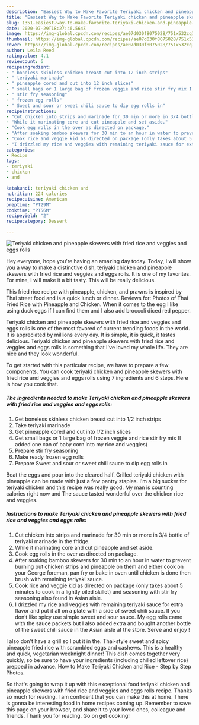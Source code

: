 ```yaml
---
description: "Easiest Way to Make Favorite Teriyaki chicken and pineapple skewers with fried rice and veggies and eggs rolls"
title: "Easiest Way to Make Favorite Teriyaki chicken and pineapple skewers with fried rice and veggies and eggs rolls"
slug: 1351-easiest-way-to-make-favorite-teriyaki-chicken-and-pineapple-skewers-with-fried-rice-and-veggies-and-eggs-rolls
date: 2020-07-29T18:27:46.564Z
image: https://img-global.cpcdn.com/recipes/ae07d030f8075028/751x532cq70/teriyaki-chicken-and-pineapple-skewers-with-fried-rice-and-veggies-and-eggs-rolls-recipe-main-photo.jpg
thumbnail: https://img-global.cpcdn.com/recipes/ae07d030f8075028/751x532cq70/teriyaki-chicken-and-pineapple-skewers-with-fried-rice-and-veggies-and-eggs-rolls-recipe-main-photo.jpg
cover: https://img-global.cpcdn.com/recipes/ae07d030f8075028/751x532cq70/teriyaki-chicken-and-pineapple-skewers-with-fried-rice-and-veggies-and-eggs-rolls-recipe-main-photo.jpg
author: Leila Reed
ratingvalue: 4.1
reviewcount: 6
recipeingredient:
- " boneless skinless chicken breast cut into 12 inch strips"
- " teriyaki marinade"
- " pineapple cored and cut into 12 inch slices"
- " small bags or 1 large bag of frozen veggie and rice stir fry mix I added one can of baby corn into my rice and veggies"
- " stir fry seasoning"
- " frozen egg rolls"
- " Sweet and sour or sweet chili sauce to dip egg rolls in"
recipeinstructions:
- "Cut chicken into strips and marinade for 30 min or more in 3/4 bottle of teriyaki marinade in the fridge."
- "While it marinating core and cut pineapple and set aside."
- "Cook egg rolls in the over as directed on package."
- "After soaking bamboo skewers for 30 min to an hour in water to prevent burning put chicken strips and pineapple on them and either cook on your George foreman, pan fry or bake in oven until chicken is done then brush with remaining teriyaki sauce."
- "Cook rice and veggie kid as directed on package (only takes about 5 minutes to cook in a lightly oiled skillet) and seasoning with stir fry seasoning also found in Asian aisle."
- "I drizzled my rice and veggies with remaining teriyaki sauce for extra flavor and put it all on a plate with a side of sweet chili sauce. If you don’t like spicy use simple sweet and sour sauce. My egg rolls came with the sauce packets but I also added extra and bought another bottle of the sweet chili sauce in the Asian aisle at the store. Serve and enjoy !"
categories:
- Recipe
tags:
- teriyaki
- chicken
- and

katakunci: teriyaki chicken and 
nutrition: 224 calories
recipecuisine: American
preptime: "PT29M"
cooktime: "PT56M"
recipeyield: "2"
recipecategory: Dessert

---
```



![Teriyaki chicken and pineapple skewers with fried rice and veggies and eggs rolls](https://img-global.cpcdn.com/recipes/ae07d030f8075028/751x532cq70/teriyaki-chicken-and-pineapple-skewers-with-fried-rice-and-veggies-and-eggs-rolls-recipe-main-photo.jpg)

Hey everyone, hope you're having an amazing day today. Today, I will show you a way to make a distinctive dish, teriyaki chicken and pineapple skewers with fried rice and veggies and eggs rolls. It is one of my favorites. For mine, I will make it a bit tasty. This will be really delicious.

This fried rice recipe with pineapple, chicken, and prawns is inspired by Thai street food and is a quick lunch or dinner. Reviews for: Photos of Thai Fried Rice with Pineapple and Chicken. When it comes to the egg I like using duck eggs if I can find them and I also add broccoli diced red pepper.

Teriyaki chicken and pineapple skewers with fried rice and veggies and eggs rolls is one of the most favored of current trending foods in the world. It is appreciated by millions every day. It is simple, it is quick, it tastes delicious. Teriyaki chicken and pineapple skewers with fried rice and veggies and eggs rolls is something that I've loved my whole life. They are nice and they look wonderful.


To get started with this particular recipe, we have to prepare a few components. You can cook teriyaki chicken and pineapple skewers with fried rice and veggies and eggs rolls using 7 ingredients and 6 steps. Here is how you cook that.

<!--inarticleads1-->

##### The ingredients needed to make Teriyaki chicken and pineapple skewers with fried rice and veggies and eggs rolls:

1. Get  boneless skinless chicken breast cut into 1/2 inch strips
1. Take  teriyaki marinade
1. Get  pineapple cored and cut into 1/2 inch slices
1. Get  small bags or 1 large bag of frozen veggie and rice stir fry mix (I added one can of baby corn into my rice and veggies)
1. Prepare  stir fry seasoning
1. Make ready  frozen egg rolls
1. Prepare  Sweet and sour or sweet chili sauce to dip egg rolls in


Beat the eggs and pour into the cleared half. Grilled teriyaki chicken with pineapple can be made with just a few pantry staples. I&#39;m a big sucker for teriyaki chicken and this recipe was really good. My man is counting calories right now and The sauce tasted wonderful over the chicken rice and veggies. 

<!--inarticleads2-->

##### Instructions to make Teriyaki chicken and pineapple skewers with fried rice and veggies and eggs rolls:

1. Cut chicken into strips and marinade for 30 min or more in 3/4 bottle of teriyaki marinade in the fridge.
1. While it marinating core and cut pineapple and set aside.
1. Cook egg rolls in the over as directed on package.
1. After soaking bamboo skewers for 30 min to an hour in water to prevent burning put chicken strips and pineapple on them and either cook on your George foreman, pan fry or bake in oven until chicken is done then brush with remaining teriyaki sauce.
1. Cook rice and veggie kid as directed on package (only takes about 5 minutes to cook in a lightly oiled skillet) and seasoning with stir fry seasoning also found in Asian aisle.
1. I drizzled my rice and veggies with remaining teriyaki sauce for extra flavor and put it all on a plate with a side of sweet chili sauce. If you don’t like spicy use simple sweet and sour sauce. My egg rolls came with the sauce packets but I also added extra and bought another bottle of the sweet chili sauce in the Asian aisle at the store. Serve and enjoy !


I also don&#39;t have a grill so I put it in the. Thai-style sweet and spicy pineapple fried rice with scrambled eggs and cashews. This is a healthy and quick, vegetarian weeknight dinner! This dish comes together very quickly, so be sure to have your ingredients (including chilled leftover rice) prepped in advance. How to Make Teriyaki Chicken and Rice - Step by Step Photos. 

So that's going to wrap it up with this exceptional food teriyaki chicken and pineapple skewers with fried rice and veggies and eggs rolls recipe. Thanks so much for reading. I am confident that you can make this at home. There is gonna be interesting food in home recipes coming up. Remember to save this page on your browser, and share it to your loved ones, colleague and friends. Thank you for reading. Go on get cooking!
